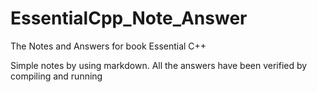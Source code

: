 # EssentialCpp_Note_Answer
The Notes and Answers for book Essential C++

Simple notes by using markdown.
All the answers have been verified by compiling and running
